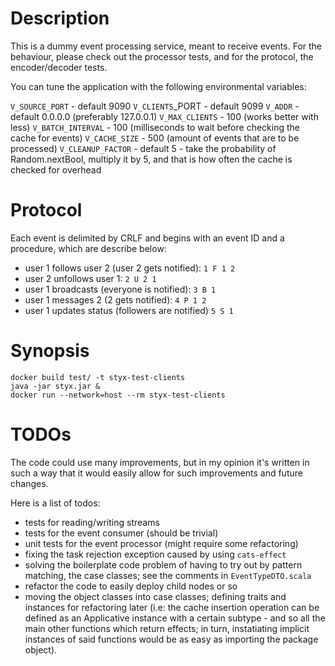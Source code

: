 # Description

This is a dummy event processing service, meant to receive events. For the behaviour,
please check out the processor tests, and for the protocol, the encoder/decoder tests.

You can tune the application with the following environmental variables:

`V_SOURCE_PORT` - default 9090
`V_CLIENTS`_PORT - default 9099
`V_ADDR` - default 0.0.0.0 (preferably 127.0.0.1)
`V_MAX_CLIENTS` - 100 (works better with less)
`V_BATCH_INTERVAL` - 100 (milliseconds to wait before checking the cache for events)
`V_CACHE_SIZE` - 500 (amount of events that are to be processed)
`V_CLEANUP_FACTOR` - default 5 - take the probability of Random.nextBool,
	multiply it by 5, and that is how often the cache is checked for
	overhead

# Protocol

Each event is delimited by CRLF and begins with an event ID and a procedure,
which are describe below:

- user 1 follows user 2 (user 2 gets notified): ```1 F 1 2```
- user 2 unfollows user 1: ```2 U 2 1```
- user 1 broadcasts (everyone is notified): ```3 B 1```
- user 1 messages 2 (2 gets notified): ```4 P 1 2```
- user 1 updates status (followers are notified) ```5 S 1```

# Synopsis

```
docker build test/ -t styx-test-clients
java -jar styx.jar &
docker run --network=host --rm styx-test-clients
```

# TODOs

The code could use many improvements, but in my opinion it's
written in such a way that it would easily allow for such improvements and
future changes.

Here is a list of todos:

- tests for reading/writing streams
- tests for the event consumer (should be trivial)
- unit tests for the event processor (might require some refactoring)
- fixing the task rejection exception caused by using `cats-effect`
- solving the boilerplate code problem of having to try out by pattern matching,
  the case classes; see the comments in `EventTypeDTO.scala`
- refactor the code to easily deploy child nodes or so
- moving the object classes into case classes; defining traits and instances
  for refactoring later (i.e: the cache insertion operation can be defined
  as an Applicative instance with a certain subtype - and so all the main other
  functions which return effects; in turn, instatiating implicit instances
  of said functions would be as easy as importing the package object).
